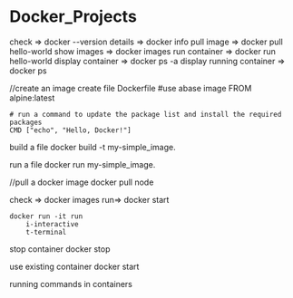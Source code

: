 # Docker_Projects


check =>   docker --version
details => docker info
pull image => docker pull hello-world
show images => docker images
run container => docker run hello-world
display container => docker ps -a
display running container => docker ps 

//create an image
create file Dockerfile
    #use abase image
    FROM alpine:latest

    # run a command to update the package list and install the required packages
    CMD ["echo", "Hello, Docker!"]

build a file
    docker build -t my-simple_image.


run a file
    docker run my-simple_image.


//pull a docker image 
docker pull node

check =>   docker images
run=> docker start  <container name>

    docker run -it run
        i-interactive
        t-terminal

stop container
    docker stop <id name>

use existing container
    docker start <container name>

running commands in containers

